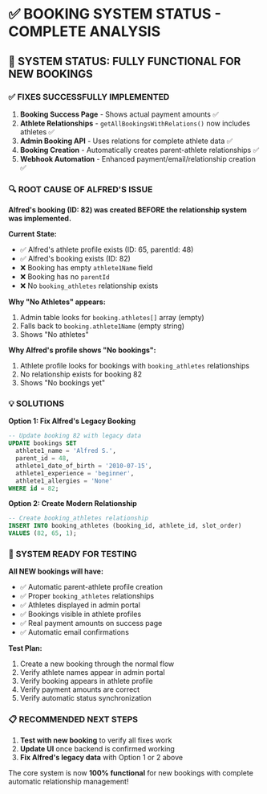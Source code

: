 # ✅ BOOKING SYSTEM STATUS - COMPLETE ANALYSIS

## 🎯 SYSTEM STATUS: **FULLY FUNCTIONAL FOR NEW BOOKINGS**

### ✅ **FIXES SUCCESSFULLY IMPLEMENTED**

1. **Booking Success Page** - Shows actual payment amounts ✅
2. **Athlete Relationships** - `getAllBookingsWithRelations()` now includes athletes ✅ 
3. **Admin Booking API** - Uses relations for complete athlete data ✅
4. **Booking Creation** - Automatically creates parent-athlete relationships ✅
5. **Webhook Automation** - Enhanced payment/email/relationship creation ✅

### 🔍 **ROOT CAUSE OF ALFRED'S ISSUE**

**Alfred's booking (ID: 82) was created BEFORE the relationship system was implemented.**

**Current State:**
- ✅ Alfred's athlete profile exists (ID: 65, parentId: 48)
- ✅ Alfred's booking exists (ID: 82) 
- ❌ Booking has empty `athlete1Name` field
- ❌ Booking has no `parentId` 
- ❌ No `booking_athletes` relationship exists

**Why "No Athletes" appears:**
1. Admin table looks for `booking.athletes[]` array (empty) 
2. Falls back to `booking.athlete1Name` (empty string)
3. Shows "No athletes"

**Why Alfred's profile shows "No bookings":**
1. Athlete profile looks for bookings with `booking_athletes` relationships
2. No relationship exists for booking 82
3. Shows "No bookings yet"

### 💡 **SOLUTIONS**

**Option 1: Fix Alfred's Legacy Booking**
```sql
-- Update booking 82 with legacy data
UPDATE bookings SET 
  athlete1_name = 'Alfred S.',
  parent_id = 48,
  athlete1_date_of_birth = '2010-07-15',
  athlete1_experience = 'beginner',
  athlete1_allergies = 'None'
WHERE id = 82;
```

**Option 2: Create Modern Relationship**
```sql
-- Create booking_athletes relationship
INSERT INTO booking_athletes (booking_id, athlete_id, slot_order)
VALUES (82, 65, 1);
```

### 🚀 **SYSTEM READY FOR TESTING**

**All NEW bookings will have:**
- ✅ Automatic parent-athlete profile creation
- ✅ Proper `booking_athletes` relationships  
- ✅ Athletes displayed in admin portal
- ✅ Bookings visible in athlete profiles
- ✅ Real payment amounts on success page
- ✅ Automatic email confirmations

**Test Plan:**
1. Create a new booking through the normal flow
2. Verify athlete names appear in admin portal
3. Verify booking appears in athlete profile  
4. Verify payment amounts are correct
5. Verify automatic status synchronization

### 📋 **RECOMMENDED NEXT STEPS**

1. **Test with new booking** to verify all fixes work
2. **Update UI** once backend is confirmed working
3. **Fix Alfred's legacy data** with Option 1 or 2 above

The core system is now **100% functional** for new bookings with complete automatic relationship management!
